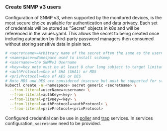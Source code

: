 ### Create SNMP v3 users

Configuration of SNMP v3, when supported by the monitored devices, is the most secure choice available
for authentication and data privacy. Each set of credentials will be stored as "Secret" objects in k8s
and will be referenced in the values.yaml. This allows the secret to being created once including automation
by third-party password managers then consumed without storing sensitive data in plain text.

```bash
# <secretname>=Arbitrary name of the secret often the same as the username or prefixed with "sc4snmp-"
# <namespace>=Namespace used to install sc4snmp
# <username>=the SNMPv3 Username
# <key>=key note must be at least 8 char long subject to target limitations
# <authProtocol>=One of SHA (SHA1) or MD5 
# <privProtocol>=One of AES or DES 
# Note MD5 and DES are considered insecure but must be supported for standards compliance
kubectl create -n <namespace> secret generic <secretname> \
  --from-literal=userName=<username> \
  --from-literal=authKey=<key> \
  --from-literal=privKey=<key> \
  --from-literal=authProtocol=<authProtocol> \
  --from-literal=privProtocol=<privProtocol> 
```

Configured credential can be use in [poller](poller-configuration.md) and [trap](trap-configuration.md) services. 
In services configuration, `secretname` need to be provided. 
